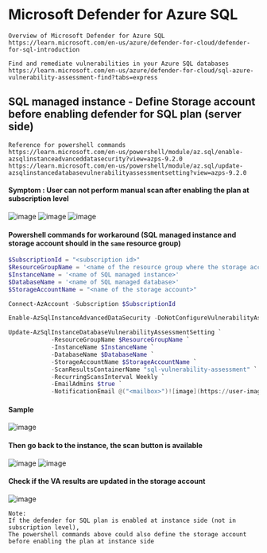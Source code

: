 # Microsoft Defender for Azure SQL
```
Overview of Microsoft Defender for Azure SQL
https://learn.microsoft.com/en-us/azure/defender-for-cloud/defender-for-sql-introduction

Find and remediate vulnerabilities in your Azure SQL databases
https://learn.microsoft.com/en-us/azure/defender-for-cloud/sql-azure-vulnerability-assessment-find?tabs=express
```
## SQL managed instance - Define Storage account before enabling defender for SQL plan (server side) 

```
Reference for powershell commands
https://learn.microsoft.com/en-us/powershell/module/az.sql/enable-azsqlinstanceadvanceddatasecurity?view=azps-9.2.0
https://learn.microsoft.com/en-us/powershell/module/az.sql/update-azsqlinstancedatabasevulnerabilityassessmentsetting?view=azps-9.2.0
```
#### Symptom : User can not perform manual scan after enabling the plan at subscription level
![image](https://user-images.githubusercontent.com/96930989/210368162-e3c1e76a-74a8-4aa7-b223-67d83a639502.png)
![image](https://user-images.githubusercontent.com/96930989/210368172-241a74de-d04f-4dec-a175-3b9c559cacb3.png)
![image](https://user-images.githubusercontent.com/96930989/210368184-cbf9c2db-d944-4154-a269-4c8303e40c3f.png)

#### Powershell commands for workaround (SQL managed instance and storage account should in the `same` resource group)
```powershell
$SubscriptionId = "<subscription id>"
$ResourceGroupName = '<name of the resource group where the storage account locates>'
$InstanceName = '<name of SQL managed instance>'
$DatabaseName = '<name of SQL managed database>'
$StorageAccountName = "<name of the storage account>"
```

```powershell
Connect-AzAccount -Subscription $SubscriptionId
```

```powershell
Enable-AzSqlInstanceAdvancedDataSecurity -DoNotConfigureVulnerabilityAssessment -ResourceGroupName $ResourceGroupName -InstanceName $InstanceName
```

```powershell
Update-AzSqlInstanceDatabaseVulnerabilityAssessmentSetting `
            -ResourceGroupName $ResourceGroupName `
            -InstanceName $InstanceName `
            -DatabaseName $DatabaseName `
            -StorageAccountName $StorageAccountName `
            -ScanResultsContainerName "sql-vulnerability-assessment" `
            -RecurringScansInterval Weekly `
            -EmailAdmins $true `
            -NotificationEmail @("<mailbox>")![image](https://user-images.githubusercontent.com/96930989/210368489-678c1995-da8d-431f-930f-9845020eb586.png)
```

#### Sample
![image](https://user-images.githubusercontent.com/96930989/210369235-d5bf1e54-9c16-4aea-9083-24e34cea65f6.png)

#### Then go back to the instance, the scan button is available
![image](https://user-images.githubusercontent.com/96930989/210369316-d3b4f51b-2e3d-4d14-a87c-8fcbd706a14f.png)
![image](https://user-images.githubusercontent.com/96930989/210369376-da860f3b-5ec2-4145-a0c8-47c1280749a0.png)

#### Check if the VA results are updated in the storage account
![image](https://user-images.githubusercontent.com/96930989/210369397-91ebc999-4ae7-4eaa-bf3f-966cfb7ca4a4.png)

```
Note:
If the defender for SQL plan is enabled at instance side (not in subscription level),
The powershell commands above could also define the storage account before enabling the plan at instance side
```
